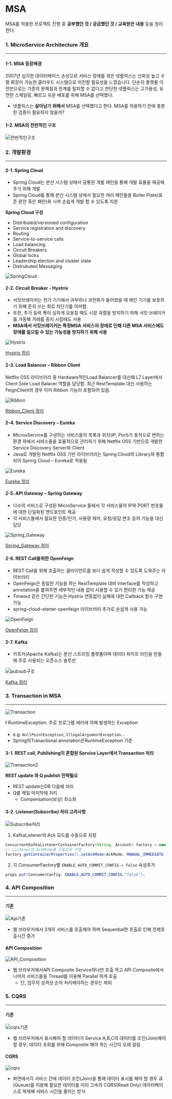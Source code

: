 # MSA
MSA를 적용한 프로젝트 진행 중 **공부했던 것 / 궁금했던 것 / 교육받은 내용** 등을 정리한다.



### 1. MicroService Architecture 개요

___

#### 1-1. MSA 등장배경

2007년 심각한 데이터베이스 손상으로 서비스 장애를 겪은 넷플릭스는 신뢰성 높고 수평 확장이 가능한 클라우드 시스템으로 이전할 필요성을 느꼈습니다. 단순히 플랫폼 이전만으로는 기존의 문제점과 한계를 탈피할 수 없다고 판단한 넷플릭스는 고가용성, 유연한 스케일링, 빠르고 쉬운 배포를 위해 MSA를 선택했다.

- 넷플릭스는 **살아남기 위해서** MSA를 선택했다고 한다. MSA를 적용하기 전에 충분한 검증이 필요하지 않을까?



#### 1-2. MSA의 전반적인 구조

![전반적인구조](/Img/전반적인구조.png)



### 2. 개발환경

___

#### 2-1. Spring Cloud

- Spring Cloud는 분산 시스템 상에서 공통된 개발 패턴을 통해 개발 효율을 제공해 주기 위해 개발
- Spring Cloud를 통해 분산 시스템 상에서 필요한 여러 패턴들을 Boiler Plate(표준 문안 혹은 패턴)화 시켜 손쉽게 개발 할 수 있도록 지원

**Spring Cloud 구성**

- Distributed/versioned configuration
- Service registration and discovery
- Routing
- Service-to-service calls
- Load balancing
- Circuit Breakers
- Global locks
- Leadership election and cluster state
- Distrubuted Messaging

![SpringCloud](/Img/SpringCloud.png)



#### 2-2. Circuit Breaker - Hystrix

- 서킷브레이커는 전기 기기에서 과부하나 과전류가 들어왔을 때 메인 기기를 보호하기 위해 흔히 쓰는 회로 차단기를 의미함.
- 또한, 주가 등락 폭이 심하게 요동칠 때도 시장 과열을 방지하기 위해 서킷 브레이커를 가동해 거래를 중지 시킬때도 사용
- **MSA에서 서킷브레이커는 특정MSA 서비스의 장애로 인해 다른 MSA 서비스에도 장애를 일으킬 수 있는 가능성을 방지하기 위해 사용**

![Hystrix](/Img/Hystrix.png)

[Hystrix 정리](/Hystrix.md)



#### 2-3. Load Balancer – Ribbon Client

Netflix OSS 라이브러리 중 Hardware적인Load Balancer를 대신해 L7 Layer에서 Client Side Load Balacer 역할을 담당함. 최근 RestTemplate 대신 사용하는 FeignClient의 경우 이미 Ribbon 기능이 포함되어 있음.

![Ribbon](/Img/Ribbon.png)

[Ribbon_Client 정리](/Ribbon_Client.md)



#### 2-4. Service Discovery – Eureka

- MicrosService를 구성하는 서비스들의 목록과 위치(IP, Port)가 동적으로 변하는 환경 하에서 서비스들을 효율적으로 관리하기 위해 Netflix OSS 기반으로 개발한 Service Discovery Server와 Client
- Java로 개발된 Netflix OSS 기반 라이브러리는 Spring Cloud의 Library와 통합되어 Spring Cloud – Eureka로 적용됨

![Eureka](/Img/Eureka.png)

[Eureka 정리](/Eureka.md)



#### 2-5. API Gateway – Spring Gateway

- 다수의 서비스로 구성된 MicroService 들에서 각 서비스들의 IP와 PORT 번호들에 대한 단일화된 엔드포인트 제공
- 각 서비스들에서 필요한 인증/인가, 사용량 제어, 요청/응답 변조 등의 기능을 대신 담당

![Spring_Gateway](/Img/Spring_Gateway.png)

[Spring_Gateway 정리](/Spring_Gateway.md)



#### 2-6. REST Call을위한 OpenFeign

- REST Call을 위해 호출하는 클라이언트를 보다 쉽게 작성할 수 있도록 도와주는 라이브러리
- OpenFeign은 동일한 기능을 하는 RestTemplate 대비 interface를 작성하고 annotation을 붙여주면 세부적인 내용 없이 사용할 수 있기 편리한 기능 제공
- Timeout 같은 간단한 기능은 Hystrix 연동없이 실패에 대한 Callback 함수 구현 가능
- spring-cloud-starter-openfeign 라이브러리 추가로 손쉽게 사용 가능

![OpenFeign](/Img/OpenFeign.png)

[OpenFeign 정리](/OpenFeign.md)



#### 2-7. Kafka

- 카프카(Apache Kafka)는 분산 스트리밍 플랫폼이며 데이터 파이프 라인을 만들 때 주로 사용되는 오픈소스 솔루션

![pubsub구조](/Img/pubsub구조.png)

[Kafka 정리](/Kafka.md)



### 3. Transaction in MSA

___

![Transaction](/Img/Transaction.png)

❗ RuntimeException: 주로 프로그램 에러에 의해 발생하는 Exception

- e.g: `NullPointException`, `IllegalArgumentException`…
- Spring의Tranactional annotation은RuntimeException 기준



#### 3-1. REST call, Publishing이 혼합된 Service Layer에서 Transaction 처리

![Transaction2](/Img/Transaction2.png)

**REST update 와 Q publish 전략필요** 

- REST update는DB 다음에 처리 
- Q를 제일 마지막에 처리 
  - Compensation(보상) 최소화



#### 3-2. Listener(Subscribe) 처리 고려사항

![Subscribe처리](/Img/Subscribe처리.png)

1. KafkaListener의 Ack 모드를 수동으로 지정

```java
ConcurrentKafkaListenerContainerFactory<String, Account> factory = new ConcurrentKafkaListenerContainerFactory<>(); 
// Listener의 AckMode를 수동으로 지정
factory.getContainerProperties().setAckMode(AckMode. MANUAL_IMMEDIATE );
```

2. 각 ConsumerFactory별 `ENABLE_AUTO_COMMIT_CONFIG = false` 속성추가

```java
props.put(ConsumerConfig. ENABLE_AUTO_COMMIT_CONFIG,"false");
```



### 4. API Composition

___

#### 기존

![Api기존](/Img/Api기존.png)

- 웹 브라우저에서 3개의 서비스를 호출해야 하며 Sequential한 호출로 인해 전체호출시간 증가

#### API Composition

![API_Composition](/Img/API_Composition.png)

- 웹 브라우저에서API Composite Service하나만 호출 하고 API Composite에서 나머지 서비스들을 Thread를 이용해 Parallel 하게 호출
  - 단, 업무의 성격상 순차 처리해야하는 경우는 제외



### 5. CQRS

___

#### 기존

![cqrs기존](/Img/cqrs기존.png)

- 웹 브라우저에서 표시해야 할 데이터가 Service A,B,C의 데이터를 조인(Join)해야 할 경우, 데이터 조회를 위해 Composite 해야 하는 시간이 오래 걸림.



#### CQRS

![cqrs](/Img/cqrs.png)

- 화면에서각 서비스 간에 데이터 조인(Join)을 통해 데이터 표시를 해야 할 경우 큐(Queue)를 이용해 필요한 데이터를 미리 고속의 CQRS(Read Only) 데이터베이스로 복제해 서비스 시간을 줄이는 방식
